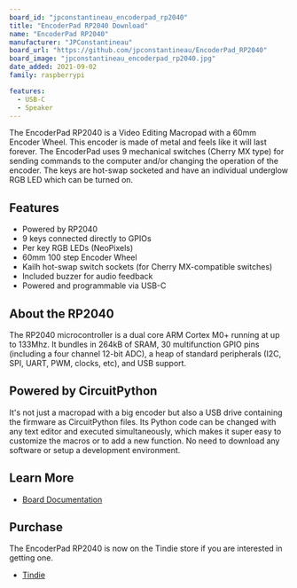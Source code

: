 ```yaml
---
board_id: "jpconstantineau_encoderpad_rp2040"
title: "EncoderPad RP2040 Download"
name: "EncoderPad RP2040"
manufacturer: "JPConstantineau"
board_url: "https://github.com/jpconstantineau/EncoderPad_RP2040"
board_image: "jpconstantineau_encoderpad_rp2040.jpg"
date_added: 2021-09-02
family: raspberrypi

features:
  - USB-C
  - Speaker
---
```


The EncoderPad RP2040 is a Video Editing Macropad with a 60mm Encoder Wheel. This encoder is made of metal and feels like it will last forever. The EncoderPad uses 9 mechanical switches (Cherry MX type) for sending commands to the computer and/or changing the operation of the encoder. The keys are hot-swap socketed and have an individual underglow RGB LED which can be turned on.

## Features
* Powered by RP2040
* 9 keys connected directly to GPIOs
* Per key RGB LEDs (NeoPixels)
* 60mm 100 step Encoder Wheel
* Kailh hot-swap switch sockets (for Cherry MX-compatible switches)
* Included buzzer for audio feedback
* Powered and programmable via USB-C

## About the RP2040
The RP2040 microcontroller is a dual core ARM Cortex M0+ running at up to 133Mhz. It bundles in 264kB of SRAM, 30 multifunction GPIO pins (including a four channel 12-bit ADC), a heap of standard peripherals (I2C, SPI, UART, PWM, clocks, etc), and USB support.

## Powered by CircuitPython
It's not just a macropad with a big encoder but also a USB drive containing the firmware as CircuitPython files. Its Python code can be changed with any text editor and executed simultaneously, which makes it super easy to customize the macros or to add a new function. No need to download any software or setup a development environment.

## Learn More
* [Board Documentation](https://github.com/jpconstantineau/EncoderPad_RP2040)

## Purchase
The EncoderPad RP2040 is now on the Tindie store if you are interested in getting one.
* [Tindie](https://www.tindie.com/products/jpconstantineau/rgb-video-editing-macropad-with-a-rp2040/)
